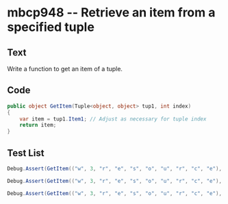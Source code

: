 # mbcp948 -- Retrieve an item from a specified tuple

## Text

Write a function to get an item of a tuple.

## Code

```csharp
public object GetItem(Tuple<object, object> tup1, int index) 
{
    var item = tup1.Item1; // Adjust as necessary for tuple index
    return item;
}
```

## Test List

```csharp
Debug.Assert(GetItem(("w", 3, "r", "e", "s", "o", "u", "r", "c", "e"), 3) == 'e');
```

```csharp
Debug.Assert(GetItem(("w", 3, "r", "e", "s", "o", "u", "r", "c", "e"), -4).Equals('u'));
```

```csharp
Debug.Assert(GetItem(("w", 3, "r", "e", "s", "o", "u", "r", "c", "e"), -3) == ('r'));
```
